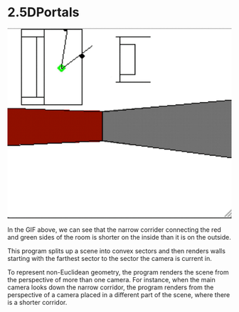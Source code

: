 # 2.5DPortals

![Demo](https://github.com/andrewkpeterson/2.5DPortals/blob/master/demo.gif)

In the GIF above, we can see that the narrow corrider connecting the red and green sides of the room is shorter on the 
inside than it is on the outside.

This program splits up a scene into convex sectors and then renders walls starting with the farthest sector to the sector the 
camera is current in.

To represent non-Euclidean geometry, the program renders the scene from the perspective of more than one camera. For instance,
when the main camera looks down the narrow corridor, the program renders from the perspective of a camera placed in a 
different part of the scene, where there is a shorter corridor.
